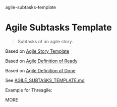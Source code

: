 agile-subtasks-template
# Agile Subtasks Template

> Subtasks of an agile story.

Based on [Agile Story Template](https://github.com/vanHeemstraSystems/agile-story-template)

Based on [Agile Definition of Ready](https://github.com/vanHeemstraSystems/agile_definition_of_ready)

Based on [Agile Definition of Done](https://github.com/vanHeemstraSystems/agile_definition_of_done)

See [AGILE_SUBTASKS_TEMPLATE.md](./AGILE_SUBTASKS_TEMPLATE.md)

Example for Threagile:

MORE
